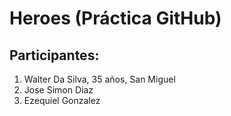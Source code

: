 # Heroes (Práctica GitHub)

## Participantes:

1. Walter Da Silva, 35 años, San Miguel
2. Jose Simon Diaz
3. Ezequiel Gonzalez